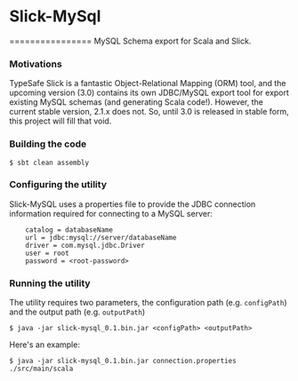 # Slick-MySql
================
MySQL Schema export for Scala and Slick.

### Motivations

TypeSafe Slick is a fantastic Object-Relational Mapping (ORM) tool, and the upcoming version (3.0) contains its 
own JDBC/MySQL export tool for export existing MySQL schemas (and generating Scala code!). However, the current 
stable version, 2.1.x does not. So, until 3.0 is released in stable form, this project will fill that void.

<a name="building-the-code"></a>
### Building the code

    $ sbt clean assembly
    
<a name="configuring-the-app"></a>
### Configuring the utility

Slick-MySQL uses a properties file to provide the JDBC connection information required for connecting to a MySQL server:

```
    catalog = databaseName
    url = jdbc:mysql://server/databaseName
    driver = com.mysql.jdbc.Driver
    user = root
    password = <root-password>  
```
 
### Running the utility

The utility requires two parameters, the configuration path (e.g. `configPath`) and the output path (e.g. `outputPath`)

    $ java -jar slick-mysql_0.1.bin.jar <configPath> <outputPath>
    
Here's an example:
    
    $ java -jar slick-mysql_0.1.bin.jar connection.properties ./src/main/scala



